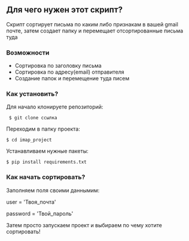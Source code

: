 ## Для чего нужен этот скрипт?
Скрипт сортирует письма по каким либо признакам в вашей gmail почте, затем создает папку и перемещает отсортированные письма туда
### Возможности
* Сортировка по заголовку письма
* Сортировка по адресу(email) отправителя
* Cоздание папок и перемещение туда писем

### Как установить?
Для начало клонируете репозиторий:

``` $ git clone ссылка```

Переходим в папку проекта:

``` $ cd imap_project ```

Устанавливаем нужные пакеты:

``` $ pip install requirements.txt ```

### Как начать сортировать?

Заполняем поля своими даннымим:

user = 'Твоя_почта'

password = 'Твой_пароль'


Затем просто запускаем проект и выбираем по чему хотите сортировать!

